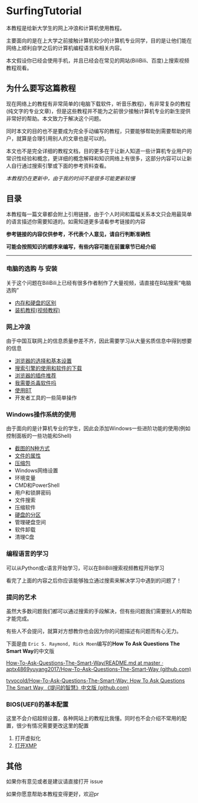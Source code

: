# SurfingTutorial

本教程是给新大学生的网上冲浪和计算机使用教程。

主要面向的是在上大学之前接触计算机较少的计算机专业同学，目的是让他们能在网络上顺利自学之后的计算机编程语言和相关内容。

本文假设你已经会使用手机，并且已经会在常见的网站(BiliBili、百度)上搜索视频教程观看。

## 为什么要写这篇教程

现在网络上的教程有非常简单的(电脑下载软件，听音乐教程)，有非常复杂的教程(纯文字的专业文章)，但是这些教程并不能为之前很少接触计算机专业的新生提供非常好的帮助。本文致力于解决这个问题。

同时本文的目的也不是要成为完全手动编写的教程，只要能够帮助到需要帮助的用户，就算是合理引用别人的文章也是可以的。

本文也不是完全详细的教程文档，目的更多在于让新人知道一些计算机专业用户的常识性经验和概念，更详细的概念解释和知识网络上有很多，这部分内容可以让新人自行通过搜索引擎或下面的参考资料查看。

*本教程仍在更新中，由于我的时间不是很多可能更新较慢*

## 目录

本教程每一篇文章都会附上引用链接，由于个人时间和篇幅关系本文只会用最简单的语言描述你需要知道的。如需知道更多请看参考链接的内容

**参考链接的内容仅供参考，不代表个人意见，请自行判断准确性**

**可能会按照知识的顺序来编写，有些内容可能在前置章节已经介绍**

---

### 电脑的选购 与 安装

关于这个问题在BiliBili上已经有很多作者制作了大量视频，请直接在B站搜索“电脑选购”

* [内存和硬盘的区别](chap1/ram_disk.md)
* [装机教程(视频教程)](https://www.bilibili.com/video/av818609247/)

### 网上冲浪

由于中国互联网上的信息质量参差不齐，因此需要学习从大量劣质信息中得到想要的信息

* [浏览器的选择和基本设置](chap2/browser_choose.md)
* [搜索引擎的使用和软件的下载](chap2/search_engine.md)
* [浏览器的插件推荐](chap2/browser_plugins_recommend.md)
* [我需要杀毒软件吗](chap2/antivirus.md)
* [使用BT](chap2/To_be_BT_master.md)
* 开发者工具的一些简单操作

### Windows操作系统的使用

由于面向的是计算机专业的学生，因此会添加Windows一些进阶功能的使用(例如控制面板的一些功能和Shell)

* [截图的N种方式](chap3/screenshot_ways.md)
* [文件的属性](chap3/file_attributes.md)
* [压缩包](chap3/unzip.md)
* Windows网络设置
* 环境变量
* CMD和PowerShell
* 用户和锁屏密码
* 文件搜索
* 压缩软件
* [硬盘的分区](chap3/windows_disk.md)
* 管理硬盘空间 
* 软件卸载
* 清理C盘

### 编程语言的学习

可以从Python或c语言开始学习，可以在BiliBili搜索视频教程开始学习

看完了上面的内容之后你应该能够独立通过搜索来解决学习中遇到的问题了！

### 提问的艺术

虽然大多数问题我们都可以通过搜索的手段解决，但有些问题我们需要别人的帮助才能完成。

有些人不会提问，就算对方想教你也会因为你的问题描述有问题而有心无力。

下面是由 `Eric S. Raymond, Rick Moen`编写的**How To Ask Questions The Smart Way**的中文版

[How-To-Ask-Questions-The-Smart-Way/README.md at master · aptx4869yuyang2017/How-To-Ask-Questions-The-Smart-Way (github.com)](https://github.com/aptx4869yuyang2017/How-To-Ask-Questions-The-Smart-Way/blob/master/README.md)

[tvvocold/How-To-Ask-Questions-The-Smart-Way: How To Ask Questions The Smart Way 《提问的智慧》中文版 (github.com)](https://github.com/tvvocold/How-To-Ask-Questions-The-Smart-Way)


### BIOS(UEFI)的基本配置

这里不会介绍超频设置，各种网站上的教程比我懂。同时也不会介绍不常用的配置，很少有情况需要更改这里的配置

1. 打开虚拟化
1. [打开XMP](chap4/XMP.md)


## 其他

如果你有意见或者是建议请直接打开 issue

如果你愿意帮助本教程变得更好，欢迎pr
